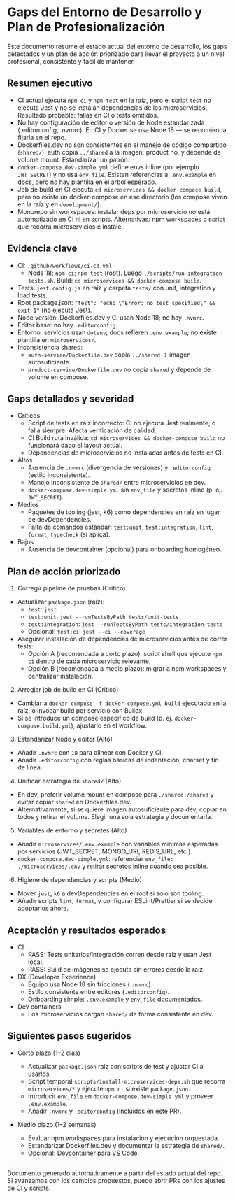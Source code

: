 # Gaps del Entorno de Desarrollo y Plan de Profesionalización

Este documento resume el estado actual del entorno de desarrollo, los gaps detectados y un plan de acción priorizado para llevar el proyecto a un nivel profesional, consistente y fácil de mantener.

## Resumen ejecutivo

- CI actual ejecuta `npm ci` y `npm test` en la raíz, pero el script `test` no ejecuta Jest y no se instalan dependencias de los microservicios. Resultado probable: fallas en CI o tests omitidos.
- No hay configuración de editor o versión de Node estandarizada (.editorconfig, .nvmrc). En CI y Docker se usa Node 18 — se recomienda fijarla en el repo.
- Dockerfiles.dev no son consistentes en el manejo de código compartido (`shared/`): auth copia `../shared` a la imagen; product no, y depende de volume mount. Estandarizar un patrón.
- `docker-compose.dev-simple.yml` define envs inline (por ejemplo `JWT_SECRET`) y no usa `env_file`. Existen referencias a `.env.example` en docs, pero no hay plantilla en el árbol esperado.
- Job de build en CI ejecuta `cd microservices && docker-compose build`, pero no existe un docker-compose en ese directorio (los compose viven en la raíz y en `development/`).
- Monorepo sin workspaces: instalar deps por microservicio no está automatizado en CI ni en scripts. Alternativas: npm workspaces o script que recorra microservicios e instale.

## Evidencia clave

- CI: `.github/workflows/ci-cd.yml`
  - Node 18; `npm ci`; `npm test` (root). Luego `./scripts/run-integration-tests.sh`. Build: `cd microservices && docker-compose build`.
- Tests: `jest.config.js` en raíz y carpeta `tests/` con unit, integration y load tests.
- Root package.json: `"test": "echo \"Error: no test specified\" && exit 1"` (no ejecuta Jest).
- Node versión: Dockerfiles.dev y CI usan Node 18; no hay `.nvmrc`.
- Editor base: no hay `.editorconfig`.
- Entorno: servicios usan `dotenv`; docs refieren `.env.example`; no existe plantilla en `microservices/`.
- Inconsistencia shared:
  - `auth-service/Dockerfile.dev` copia `../shared` → imagen autosuficiente.
  - `product-service/Dockerfile.dev` no copia `shared` y depende de volume en compose.

## Gaps detallados y severidad

- Críticos
  - Script de tests en raíz incorrecto: CI no ejecuta Jest realmente, o falla siempre. Afecta verificación de calidad.
  - CI Build ruta inválida: `cd microservices && docker-compose build` no funcionará dado el layout actual.
  - Dependencias de microservicios no instaladas antes de tests en CI.
- Altos
  - Ausencia de `.nvmrc` (divergencia de versiones) y `.editorconfig` (estilo inconsistente).
  - Manejo inconsistente de `shared/` entre microservicios en dev.
  - `docker-compose.dev-simple.yml` sin `env_file` y secretos inline (p. ej. `JWT_SECRET`).
- Medios
  - Paquetes de tooling (jest, k6) como dependencies en raíz en lugar de devDependencies.
  - Falta de comandos estándar: `test:unit`, `test:integration`, `lint`, `format`, `typecheck` (si aplica).
- Bajos
  - Ausencia de devcontainer (opcional) para onboarding homogéneo.

## Plan de acción priorizado

1) Corregir pipeline de pruebas (Crítico)
- Actualizar `package.json` (raíz):
  - `test`: `jest`
  - `test:unit`: `jest --runTestsByPath tests/unit-tests`
  - `test:integration`: `jest --runTestsByPath tests/integration-tests`
  - Opcional: `test:ci`: `jest --ci --coverage`
- Asegurar instalación de dependencias de microservicios antes de correr tests:
  - Opción A (recomendada a corto plazo): script shell que ejecute `npm ci` dentro de cada microservicio relevante.
  - Opción B (recomendada a medio plazo): migrar a npm workspaces y centralizar instalación.

2) Arreglar job de build en CI (Crítico)
- Cambiar a `docker compose -f docker-compose.yml build` ejecutado en la raíz, o invocar build por servicio con Buildx.
- Si se introduce un compose específico de build (p. ej. `docker-compose.build.yml`), ajustarlo en el workflow.

3) Estandarizar Node y editor (Alto)
- Añadir `.nvmrc` con `18` para alinear con Docker y CI.
- Añadir `.editorconfig` con reglas básicas de indentación, charset y fin de línea.

4) Unificar estrategia de `shared/` (Alto)
- En dev, preferir volume mount en compose para `./shared:/shared` y evitar copiar `shared` en Dockerfiles.dev.
- Alternativamente, si se quiere imagen autosuficiente para dev, copiar en todos y retirar el volume. Elegir una sola estrategia y documentarla.

5) Variables de entorno y secretes (Alto)
- Añadir `microservices/.env.example` con variables mínimas esperadas por servicios (JWT_SECRET, MONGO_URI, REDIS_URL, etc.).
- `docker-compose.dev-simple.yml`: referenciar `env_file: ./microservices/.env` y retirar secretos inline cuando sea posible.

6) Higiene de dependencias y scripts (Medio)
- Mover `jest`, `k6` a devDependencies en el root si solo son tooling.
- Añadir scripts `lint`, `format`, y configurar ESLint/Prettier si se decide adoptarlos ahora.

## Aceptación y resultados esperados

- CI
  - PASS: Tests unitarios/integración corren desde raíz y usan Jest local.
  - PASS: Build de imágenes se ejecuta sin errores desde la raíz.
- DX (Developer Experience)
  - Equipo usa Node 18 sin fricciones (`.nvmrc`).
  - Estilo consistente entre editores (`.editorconfig`).
  - Onboarding simple: `.env.example` y `env_file` documentados.
- Dev containers
  - Los microservicios cargan `shared/` de forma consistente en dev.

## Siguientes pasos sugeridos

- Corto plazo (1–2 días)
  - Actualizar `package.json` raíz con scripts de test y ajustar CI a usarlos.
  - Script temporal `scripts/install-microservices-deps.sh` que recorra `microservices/*` y ejecute `npm ci` si existe `package.json`.
  - Introducir `env_file` en `docker-compose.dev-simple.yml` y proveer `.env.example`.
  - Añadir `.nvmrc` y `.editorconfig` (incluidos en este PR).

- Medio plazo (1–2 semanas)
  - Evaluar npm workspaces para instalación y ejecución orquestada.
  - Estandarizar Dockerfiles.dev y documentar la estrategia de `shared/`.
  - Opcional: Devcontainer para VS Code.

---

Documento generado automáticamente a partir del estado actual del repo. Si avanzamos con los cambios propuestos, puedo abrir PRs con los ajustes de CI y scripts.
